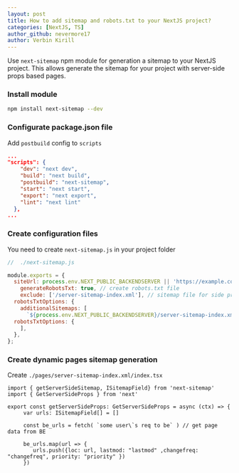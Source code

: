 ```yaml
---
layout: post
title: How to add sitemap and robots.txt to your NextJS project?
categories: [NextJS, TS]
author_github: nevermore17
author: Verbin Kirill
---
```


Use `next-sitemap` npm module for generation a sitemap to your NextJS project.
This allows generate the sitemap for your project with server-side props based pages.

### Install module

```bash
npm install next-sitemap --dev
```

### Configurate package.json file

Add `postbuild` config to `scripts`

```json
...
"scripts": {
    "dev": "next dev",
    "build": "next build",
    "postbuild": "next-sitemap",
    "start": "next start",
    "export": "next export",
    "lint": "next lint"
  },
...
```

### Create configuration files

You need to create `next-sitemap.js` in your project folder

```js
//  ./next-sitemap.js

module.exports = {
  siteUrl: process.env.NEXT_PUBLIC_BACKENDSERVER || 'https://example.com', // url from your env file
    generateRobotsTxt: true, // create robots.txt file
    exclude: ['/server-sitemap-index.xml'], // sitemap file for side props based pages
  robotsTxtOptions: {
    additionalSitemaps: [
      `${process.env.NEXT_PUBLIC_BACKENDSERVER}/server-sitemap-index.xml`, // sitemap url for side props based pages
  robotsTxtOptions: {
    ],
  },
};
```

### Create dynamic pages sitemap generation

Create `./pages/server-sitemap-index.xml/index.tsx`

```tsx
import { getServerSideSitemap, ISitemapField} from 'next-sitemap'
import { GetServerSideProps } from 'next'

export const getServerSideProps: GetServerSideProps = async (ctx) => {
     var urls: ISitemapField[] = []

     const be_urls = fetch( `some user\`s req to be` ) // get page data from BE

     be_urls.map(url => {
        urls.push({loc: url, lastmod: "lastmod" ,changefreq: "changefreq", priority: "priority" })
     })

```
